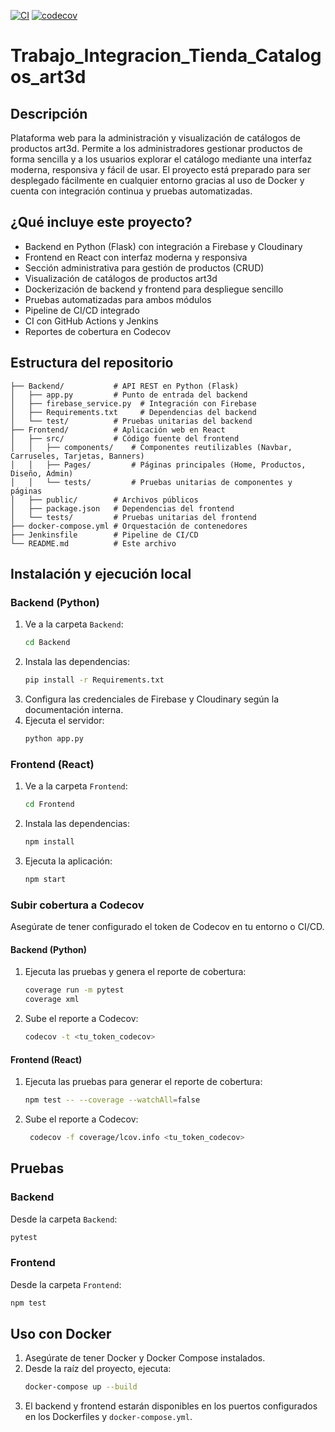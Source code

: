 [![CI](https://github.com/Sebasdlo/Trabajo_Integracion_Tienda_Catalogos_art3d/actions/workflows/ci.yml/badge.svg)](https://github.com/Sebasdlo/Trabajo_Integracion_Tienda_Catalogos_art3d/actions)
[![codecov](https://codecov.io/gh/Sebasdlo/Trabajo_Integracion_Tienda_Catalogos_art3d/branch/main/graph/badge.svg)](https://codecov.io/gh/Sebasdlo/Trabajo_Integracion_Tienda_Catalogos_art3d)

# Trabajo_Integracion_Tienda_Catalogos_art3d

## Descripción

Plataforma web para la administración y visualización de catálogos de productos art3d. Permite a los administradores gestionar productos de forma sencilla y a los usuarios explorar el catálogo mediante una interfaz moderna, responsiva y fácil de usar. El proyecto está preparado para ser desplegado fácilmente en cualquier entorno gracias al uso de Docker y cuenta con integración continua y pruebas automatizadas.

## ¿Qué incluye este proyecto?

- Backend en Python (Flask) con integración a Firebase y Cloudinary
- Frontend en React con interfaz moderna y responsiva
- Sección administrativa para gestión de productos (CRUD)
- Visualización de catálogos de productos art3d
- Dockerización de backend y frontend para despliegue sencillo
- Pruebas automatizadas para ambos módulos
- Pipeline de CI/CD integrado
- CI con GitHub Actions y Jenkins
- Reportes de cobertura en Codecov

## Estructura del repositorio
```
├── Backend/           # API REST en Python (Flask)
│   ├── app.py         # Punto de entrada del backend
│   ├── firebase_service.py  # Integración con Firebase
│   ├── Requirements.txt     # Dependencias del backend
│   └── test/          # Pruebas unitarias del backend
├── Frontend/          # Aplicación web en React
│   ├── src/           # Código fuente del frontend
│   │   ├── components/    # Componentes reutilizables (Navbar, Carruseles, Tarjetas, Banners)
│   │   ├── Pages/         # Páginas principales (Home, Productos, Diseño, Admin)
│   │   └── tests/         # Pruebas unitarias de componentes y páginas
│   ├── public/        # Archivos públicos
│   ├── package.json   # Dependencias del frontend
│   └── tests/         # Pruebas unitarias del frontend
├── docker-compose.yml # Orquestación de contenedores
├── Jenkinsfile        # Pipeline de CI/CD
└── README.md          # Este archivo
```

## Instalación y ejecución local

### Backend (Python)
1. Ve a la carpeta `Backend`:
   ```bash
   cd Backend
   ```
2. Instala las dependencias:
   ```bash
   pip install -r Requirements.txt
   ```
3. Configura las credenciales de Firebase y Cloudinary según la documentación interna.
4. Ejecuta el servidor:
   ```bash
   python app.py
   ```

### Frontend (React)
1. Ve a la carpeta `Frontend`:
   ```bash
   cd Frontend
   ```
2. Instala las dependencias:
   ```bash
   npm install
   ```
3. Ejecuta la aplicación:
   ```bash
   npm start
   ```

### Subir cobertura a Codecov

Asegúrate de tener configurado el token de Codecov en tu entorno o CI/CD.

#### Backend (Python)
1. Ejecuta las pruebas y genera el reporte de cobertura:
   ```bash
   coverage run -m pytest
   coverage xml
   ```
2. Sube el reporte a Codecov:
   ```bash
   codecov -t <tu_token_codecov>
   ```

#### Frontend (React)
1. Ejecuta las pruebas para generar el reporte de cobertura:
   ```bash
   npm test -- --coverage --watchAll=false   
   ```
2. Sube el reporte a Codecov:
   ```bash
    codecov -f coverage/lcov.info <tu_token_codecov>
   ```

## Pruebas

### Backend
Desde la carpeta `Backend`:
```bash
pytest
```

### Frontend
Desde la carpeta `Frontend`:
```bash
npm test
```

## Uso con Docker

1. Asegúrate de tener Docker y Docker Compose instalados.
2. Desde la raíz del proyecto, ejecuta:
   ```bash
   docker-compose up --build
   ```
3. El backend y frontend estarán disponibles en los puertos configurados en los Dockerfiles y `docker-compose.yml`.
